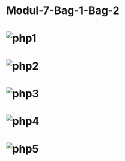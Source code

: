 # Modul-7-Bag-1-Bag-2
# ![php1](https://user-images.githubusercontent.com/41879991/54255659-912e1d80-458b-11e9-95e1-c4d8a6838674.JPG)
# ![php2](https://user-images.githubusercontent.com/41879991/54255661-91c6b400-458b-11e9-92b7-6781b390de70.JPG)
# ![php3](https://user-images.githubusercontent.com/41879991/54255656-90958700-458b-11e9-97b1-673b31b78468.JPG)
# ![php4](https://user-images.githubusercontent.com/41879991/54255657-90958700-458b-11e9-81ac-7589ed0d0047.JPG)
# ![php5](https://user-images.githubusercontent.com/41879991/54255658-90958700-458b-11e9-8eda-6cb6858ec027.JPG)
